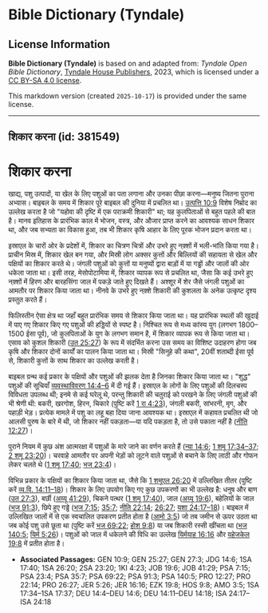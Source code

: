 # Bible Dictionary (Tyndale)

## License Information

**Bible Dictionary (Tyndale)** is based on and adapted from: _Tyndale Open Bible Dictionary_, [Tyndale House Publishers](https://tyndaleopenresources.com/), 2023, which is licensed under a [CC BY-SA 4.0 license](https://creativecommons.org/licenses/by-sa/4.0/legalcode.en).

This markdown version (created `2025-10-17`) is provided under the same license.



--------------------------------

## शिकार करना (id: 381549)

शिकार करना
==========

खाद्य, पशु उत्पादों, या खेल के लिए पशुओं का पता लगाना और उनका पीछा करना—मनुष्य जितना पुराना अभ्यास। बाइबल के समय में शिकार पूरे बाइबल की दुनिया में प्रचलित था। [उत्पत्ति 10:9](https://ref.ly/Gen10:9) विशेष निम्रोद का उल्लेख करता है जो "यहोवा की दृष्टि में एक पराक्रमी शिकारी" था; यह कुलपिताओं से बहुत पहले की बात है। मानव इतिहास के प्रारंभिक काल में भोजन, वस्त्र, और औजार प्राप्त करने का आवश्यक साधन शिकार था, और जब सभ्यता का विकास हुआ, तब भी शिकार कृषि आहार के लिए पूरक भोजन प्रदान करता था।

इस्राएल के चारों ओर के प्रदेशों में, शिकार का चित्रण चित्रों और उभरे हुए नक़्शों में भली\-भांति किया गया है। प्राचीन मिस्र में, शिकार खेल बन गया, और मिस्री लोग अक्सर कुत्तों और बिल्लियों की सहायता से खेल और पक्षियों का शिकार करते थे। जंगली पशुओं को कुत्तों या मनुष्यों द्वारा बाड़ों में या गड्ढों और जालों की ओर धकेला जाता था। इसी तरह, मेसोपोटामिया में, शिकार व्यापक रूप से प्रचलित था, जैसा कि कई उभरे हुए नक़्शों में हिरण और बारहसिंगा जाल में पकड़े जाते हुए दिखते हैं। अश्शूर में शेर जैसे जंगली पशुओं का आमतौर पर शिकार किया जाता था। नीनवे के उभरे हुए नक़्शे शिकारी की कुशलता के अनेक उत्कृष्ट दृश्य प्रस्तुत करते हैं।

फिलिस्तीन ऐसा क्षेत्र था जहाँ बहुत प्रारंभिक समय से शिकार किया जाता था। यह प्रारंभिक स्थलों की खुदाई में पाए गए शिकार किए गए पशुओं की हड्डियों से स्पष्ट है। निश्चित रूप से मध्य कांस्य युग (लगभग 1800–1500 ईसा पूर्व), जो कुलपिताओं के युग के लगभग समान है, में शिकार व्यापक रूप से किया जाता था। एसाव को कुशल शिकारी ([उत 25:27](https://ref.ly/Gen25:27)) के रूप में संदर्भित करना उस समय का विशिष्ट उदाहरण होगा जब कृषि और शिकार दोनों कार्यों का पालन किया जाता था। मिस्री "सिनुहे की कथा", 20वीं शताब्दी ईसा पूर्व से, शिकारी कुत्तों के साथ शिकार का उल्लेख करती है।

बाइबल ग्रन्थ कई प्रकार के पक्षियों और पशुओं की झलक देता है जिनका शिकार किया जाता था। "शुद्ध" पशुओं की सूचियाँ [व्यवस्थाविवरण 14:4–6](https://ref.ly/Deut14:4-Deut14:6) में दी गई हैं। इस्राएल के लोगों के लिए पशुओं की दिलचस्प विविधता उपलब्ध थी; इनमे से कई घरेलू थे, परन्तु शिकारी की चतुराई को परखने के लिए जंगली पशुओं की भी श्रेणी थी: बकरी, खरगोश, हिरन, चिकारे (पुष्टि करें [1 रा 4:23](https://ref.ly/1Kgs4:23)), जंगली बकरी, सांभरनी, मृग, और पहाड़ी भेड़। प्रत्येक मामले में पशु का लहू बहा दिया जाना आवश्यक था। इस्राएल में कहावत प्रचलित थी जो आलसी पुरुष के बारे में थी, जो शिकार नहीं पकड़ता—या यदि पकड़ता है, तो उसे पकाता नहीं है ([नीति 12:27](https://ref.ly/Prov12:27))।

पुराने नियम में कुछ अंश आत्मरक्षा में पशुओं के मारे जाने का वर्णन करते हैं ([न्या 14:6](https://ref.ly/Judg14:6); [1 शमू 17:34–37](https://ref.ly/1Sam17:34-1Sam17:37); [2 शमू 23:20](https://ref.ly/2Sam23:20))। चरवाहे आमतौर पर अपनी भेड़ों को लूटने वाले पशुओं से बचाने के लिए लाठी और गोफन लेकर चलते थे ([1 शमू 17:40](https://ref.ly/1Sam17:40); [भज 23:4](https://ref.ly/Ps23:4))।

विभिन्न प्रकार के पक्षियों का शिकार किया जाता था, जैसे कि [1 शमूएल 26:20](https://ref.ly/1Sam26:20) में उल्लिखित तीतर (पुष्टि करें [व्य.वि. 14:11–18](https://ref.ly/Deut14:11-Deut14:18))। शिकार के लिए उपयोग किए गए कुछ उपकरणों का भी उल्लेख है: धनुष और बाण ([उत 27:3](https://ref.ly/Gen27:3)), बर्छी ([अय्यू 41:29](https://ref.ly/Job41:29)), चिकने पत्थर ([1 शमू 17:40](https://ref.ly/1Sam17:40)), जाल ([अय्यू 19:6](https://ref.ly/Job19:6)), बहेलियों के जाल ([भज 91:3](https://ref.ly/Ps91:3)), छिपे हुए गड्ढे ([भज 7:15](https://ref.ly/Ps7:15); [35:7](https://ref.ly/Ps35:7); [नीति 22:14](https://ref.ly/Prov22:14); [26:27](https://ref.ly/Prov26:27); [यशा 24:17–18](https://ref.ly/Isa24:17-Isa24:18))। बाइबल में उल्लिखित जालों में से एक स्वचालित उपकरण प्रतीत होता है ([आमो 3:5](https://ref.ly/Amos3:5)) जो तब जमीन से ऊपर उठता था जब कोई पशु उसे छूता था (पुष्टि करें [भज 69:22](https://ref.ly/Ps69:22); [होश 9:8](https://ref.ly/Hos9:8)) या जब शिकारी रस्सी खींचता था ([भज 140:5](https://ref.ly/Ps140:5); [यिर्म 5:26](https://ref.ly/Jer5:26))। पशुओं को जाल में धकेलने की विधि का उल्लेख [यिर्मयाह 16:16](https://ref.ly/Jer16:16) और [यहेजकेल 19:8](https://ref.ly/Ezek19:8) में प्रतीत होता है।

* **Associated Passages:** GEN 10:9; GEN 25:27; GEN 27:3; JDG 14:6; 1SA 17:40; 1SA 26:20; 2SA 23:20; 1KI 4:23; JOB 19:6; JOB 41:29; PSA 7:15; PSA 23:4; PSA 35:7; PSA 69:22; PSA 91:3; PSA 140:5; PRO 12:27; PRO 22:14; PRO 26:27; JER 5:26; JER 16:16; EZK 19:8; HOS 9:8; AMO 3:5; 1SA 17:34–1SA 17:37; DEU 14:4–DEU 14:6; DEU 14:11–DEU 14:18; ISA 24:17–ISA 24:18


